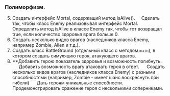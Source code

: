 ### Полиморфизм.

5. Создать интерфейс Mortal, содержащий метод isAlive().
    Сделать так, чтобы класс Enemy реализовывал интерфейс Mortal. 
    Определить метод isAlive в классе Enemy так, чтобы тот возвращал true, если количество здоровья врага больше 0.
6. Создать несколько видов врагов (наследников класса Enemy, например Zombie, Alien и т.д.).
7. Создать класс BattleGround (отдельный класс с методом `main`), в котором создать симуляцию героя, атакующего врагов.
8. **Добавить герою показатель здоровья и возможность погибнуть.
     Добавить возможность врагу атаковать героя в ответ.
     Создать несколько видов врагов (наследников класса Enemy) с разными способностями (например, Zombie - имеет шанс воскреснуть при гибели)
     Дать героям уникальные способности. Продемонстрировать сражение героя с несколькими соперниками.